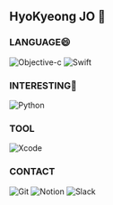 <!--
**hogang1223/hogang1223** is a ✨ _special_ ✨ repository because its `README.md` (this file) appears on your GitHub profile.

Here are some ideas to get you started:

- 🔭 I’m currently working on ...
- 🌱 I’m currently learning ...
- 👯 I’m looking to collaborate on ...
- 🤔 I’m looking for help with ...
- 💬 Ask me about ...
- 📫 How to reach me: ...
- 😄 Pronouns: ...
- ⚡ Fun fact: ...
-->
## HyoKyeong JO 👋

### LANGUAGE😄
![Objective-c](https://img.shields.io/badge/-java-red?style=flat-square&logo=objectiveC&logoColor=white)
![Swift](https://img.shields.io/badge/-Swift-yellowgreen?style=flat-square&logo=swift&logoColor=white)


### INTERESTING🌱
![Python](https://img.shields.io/badge/-Python-FFCC66?style=flat-square&logo=Python&logoColor=black)


### TOOL
![Xcode](https://img.shields.io/badge/-Xcode-6699FF?style=flat-square&logo=Xcode&logoColor=white)


### CONTACT
![Git](https://img.shields.io/badge/-GitHub-990099?style=flat-square&logo=GitHub&logoColor=white)
![Notion](https://img.shields.io/badge/-Notion-black?style=flat-square&logo=Notion&logoColor=white)
![Slack](https://img.shields.io/badge/-Slack-CC9900?style=flat-square&logo=slack&logoColor=white)

